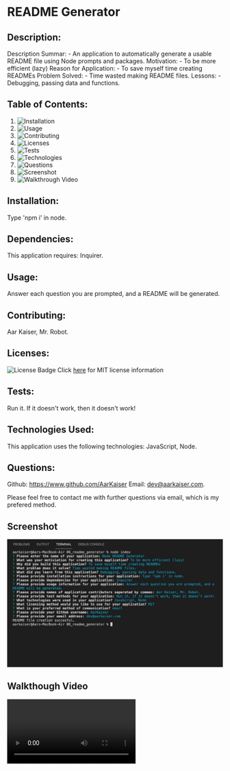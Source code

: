# README Generator
          
## Description:

Description Summar: - An application to automatically generate a usable README file using Node prompts and packages.
Motivation: - To be more efficient (lazy)
Reason for Application: - To save myself time creating READMEs
Problem Solved: - Time wasted making README files.
Lessons: - Debugging, passing data and functions.

## Table of Contents:

1. ![Installation](https://github.com/AarKaiser/readme_generator#installation)
2. ![Usage](https://github.com/AarKaiser/readme_generator#usage)
3. ![Contributing](https://github.com/AarKaiser/readme_generator#contributing)
4. ![Licenses](https://github.com/AarKaiser/readme_generator#licenses)
5. ![Tests](https://github.com/AarKaiser/readme_generator#tests)
6. ![Technologies](https://github.com/AarKaiser/readme_generator#technologies-used)
7. ![Questions](https://github.com/AarKaiser/readme_generator#questions)
8. ![Screenshot](https://github.com/AarKaiser/readme_generator#screenshot)
9. ![Walkthrough Video](https://github.com/AarKaiser/readme_generator#walkthrough-video)

## Installation: 
          
Type 'npm i' in node.

## Dependencies:

This application requires: Inquirer.

## Usage:
          
Answer each question you are prompted, and a README will be generated.

## Contributing:

Aar Kaiser, Mr. Robot.

## Licenses:

![License Badge](https://img.shields.io/badge/MIT-License-blue)
Click [here](https://choosealicense.com/licenses/mit/) for MIT license information

## Tests:
        
Run it. If it doesn't work, then it doesn't work!

## Technologies Used: 
          
This application uses the following technologies: JavaScript, Node.

## Questions:
            
Github: https://www.github.com/AarKaiser
Email: dev@aarkaiser.com.
            
Please feel free to contact me with further questions via email, which is my prefered method.

## Screenshot
        
![Screenshot](https://raw.githubusercontent.com/AarKaiser/readme_generator/main/assets/images/screenshot.png)
        
## Walkthough Video
    
![Download](https://github.com/AarKaiser/readme_generator/blob/main/assets/video/walkthrough.mp4?raw=true)
